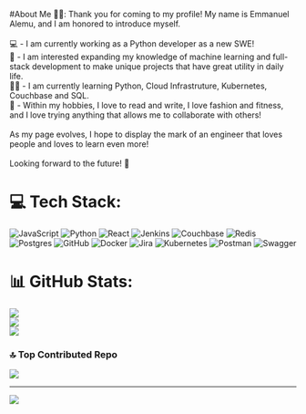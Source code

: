 #About Me 👋🏾:
Thank you for coming to my profile! My name is Emmanuel Alemu, and I am honored to introduce myself.<br><br>💻 - I am currently working as a Python developer as a new SWE!<br>🧠 - I am interested expanding my knowledge of machine learning and full-stack development to make unique projects that have great utility in daily life.<br>✍🏾 - I am currently learning Python, Cloud Infrastruture, Kubernetes, Couchbase and SQL.<br>🎨 - Within my hobbies, I love to read and write, I love fashion and fitness, and I love trying anything that allows me to collaborate with others!<br><br>As my page evolves, I hope to display the mark of an engineer that loves people and loves to learn even more!<br><br>Looking forward to the future! 🚀


# 💻 Tech Stack:
![JavaScript](https://img.shields.io/badge/javascript-%23323330.svg?style=for-the-badge&logo=javascript&logoColor=%23F7DF1E) ![Python](https://img.shields.io/badge/python-3670A0?style=for-the-badge&logo=python&logoColor=ffdd54) ![React](https://img.shields.io/badge/react-%2320232a.svg?style=for-the-badge&logo=react&logoColor=%2361DAFB) ![Jenkins](https://img.shields.io/badge/jenkins-%232C5263.svg?style=for-the-badge&logo=jenkins&logoColor=white) ![Couchbase](https://img.shields.io/badge/Couchbase-EA2328?style=for-the-badge&logo=couchbase&logoColor=white) ![Redis](https://img.shields.io/badge/redis-%23DD0031.svg?style=for-the-badge&logo=redis&logoColor=white) ![Postgres](https://img.shields.io/badge/postgres-%23316192.svg?style=for-the-badge&logo=postgresql&logoColor=white) ![GitHub](https://img.shields.io/badge/github-%23121011.svg?style=for-the-badge&logo=github&logoColor=white) ![Docker](https://img.shields.io/badge/docker-%230db7ed.svg?style=for-the-badge&logo=docker&logoColor=white) ![Jira](https://img.shields.io/badge/jira-%230A0FFF.svg?style=for-the-badge&logo=jira&logoColor=white) ![Kubernetes](https://img.shields.io/badge/kubernetes-%23326ce5.svg?style=for-the-badge&logo=kubernetes&logoColor=white) ![Postman](https://img.shields.io/badge/Postman-FF6C37?style=for-the-badge&logo=postman&logoColor=white) ![Swagger](https://img.shields.io/badge/-Swagger-%23Clojure?style=for-the-badge&logo=swagger&logoColor=white)
# 📊 GitHub Stats:
![](https://github-readme-stats.vercel.app/api?username=eaalemu&theme=github_dark&hide_border=true&include_all_commits=false&count_private=false)<br/>
![](https://github-readme-streak-stats.herokuapp.com/?user=eaalemu&theme=github_dark&hide_border=true)<br/>
![](https://github-readme-stats.vercel.app/api/top-langs/?username=eaalemu&theme=github_dark&hide_border=true&include_all_commits=false&count_private=false&layout=compact)

### 🔝 Top Contributed Repo
![](https://github-contributor-stats.vercel.app/api?username=eaalemu&limit=5&theme=dark&combine_all_yearly_contributions=true)

---
[![](https://visitcount.itsvg.in/api?id=eaalemu&icon=2&color=9)](https://visitcount.itsvg.in)

<!-- Proudly created with GPRM ( https://gprm.itsvg.in ) -->

